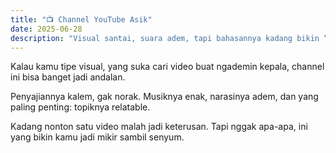 ```yaml
---
title: "📺 Channel YouTube Asik"
date: 2025-06-28
description: "Visual santai, suara adem, tapi bahasannya kadang bikin “oh, iya ya...”"
---
```


Kalau kamu tipe visual, yang suka cari video buat ngademin kepala, channel ini bisa banget jadi andalan.

Penyajiannya kalem, gak norak. Musiknya enak, narasinya adem, dan yang paling penting: topiknya relatable.

Kadang nonton satu video malah jadi keterusan. Tapi nggak apa-apa, ini yang bikin kamu jadi mikir sambil senyum.
